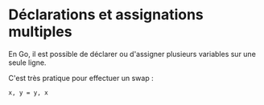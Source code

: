 # Déclarations et assignations multiples

En Go, il est possible de déclarer ou d'assigner plusieurs variables sur une seule ligne.

C'est très pratique pour effectuer un swap :

    x, y = y, x